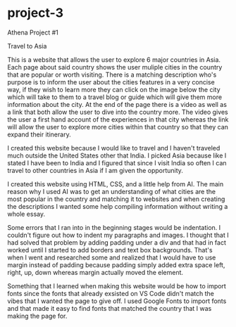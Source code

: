 # project-3
Athena Project #1


Travel to Asia 

This is a website that allows the user to explore 6 major countries in Asia. Each page about said country shows the user muliple cities in the country that are popular or worth visiting. There is a matching description who's purpose is to inform the user about the cities features in a very concise way, if they wish to learn more they can click on the image below the city which will take to them to a travel blog or guide which will give them more information about the city. At the end of the page there is a video as well as a link that both allow the user to dive into the country more. The video gives the user a first hand account of the experiences in that city whereas the link will allow the user to explore more cities within that country so that they can expand their itinerary.

I created this website because I would like to travel and I haven't traveled much outside the United States other that India. I picked Asia because like I stated I have been to India and I figured that since I visit India so often I can travel to other countries in Asia if I am given the opportunity.

I created this website using HTML, CSS, and a little help from AI. The main reason why I used AI was to get an understanding of what cities are the most popular in the country and matching it to websites and when creating the descriptions I wanted some help compiling information without writing a whole essay.

Some errors that I ran into in the beginning stages would be indentation. I couldn't figure out how to indent my paragraphs and images. I thought that I had solved that problem by adding padding under a div and that had in fact worked until I started to add borders and text box backgrounds. That's when I went and researched some and realized that I would have to use margin instead of padding because padding simply added extra space left, right, up, down whereas margin actually moved the element.

Something that I learned when making this website would be how to import fonts since the fonts that already exsisted on VS Code didn't match the vibes that I wanted the page to give off. I used Google Fonts to import fonts and that made it easy to find fonts that matched the country that I was making the page for.